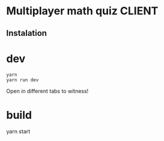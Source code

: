 # Multiplayer math quiz CLIENT

## Instalation
# dev
`yarn`
<br />
`yarn run dev`

Open in different tabs to witness!

# build
yarn start
